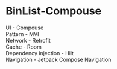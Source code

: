 # BinList-Compouse
UI - Compouse                                 
Pattern - MVI                                 
Network - Retrofit                                 
Cache - Room                                 
Dependency injection - Hilt                                 
Navigation - Jetpack Compose Navigation                                 

